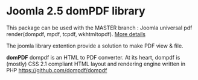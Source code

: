 Joomla 2.5 domPDF library
========================

This package can be used with the MASTER branch :
Joomla universal pdf render(dompdf, mpdf, tcpdf, wkhtmltopdf).
[More details](http://studio42.github.io/joomla-pdf-document-view/index.html)

The joomla library extention provide a solution to make PDF view & file.

<strong>domPDF</strong> dompdf is an HTML to PDF converter. At its heart, dompdf is (mostly) CSS 2.1 compliant HTML layout and rendering engine written in PHP
https://github.com/dompdf/dompdf
